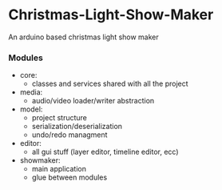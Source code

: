 # Christmas-Light-Show-Maker
An arduino based christmas light show maker

### Modules
 * core:
   - classes and services shared with all the project
 * media:
   - audio/video loader/writer abstraction
 * model:
   - project structure
   - serialization/deserialization
   - undo/redo managment
 * editor:
   - all gui stuff (layer editor, timeline editor, ecc)
 * showmaker:
   - main application
   - glue between modules

